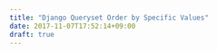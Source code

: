```yaml
---
title: "Django Queryset Order by Specific Values"
date: 2017-11-07T17:52:14+09:00
draft: true
---
```



